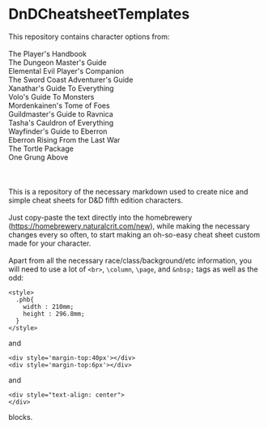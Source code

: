 # DnDCheatsheetTemplates

This repository contains character options from:
\
\
The Player's Handbook\
The Dungeon Master's Guide\
Elemental Evil Player's Companion\
The Sword Coast Adventurer's Guide\
Xanathar's Guide To Everything\
Volo's Guide To Monsters\
Mordenkainen's Tome of Foes\
Guildmaster's Guide to Ravnica\
Tasha's Cauldron of Everything\
Wayfinder's Guide to Eberron\
Eberron Rising From the Last War\
The Tortle Package\
One Grung Above\
\
\
\
This is a repository of the necessary markdown used to create nice and simple cheat sheets for D&D fifth edition characters.
\
\
Just copy-paste the text directly into the homebrewery (https://homebrewery.naturalcrit.com/new),
while making the necessary changes every so often,
to start making an oh-so-easy cheat sheet custom made for your character.
\
\
Apart from all the necessary race/class/background/etc information, you will need to use a lot of ```<br>```, ```\column```, ```\page```, and ```&nbsp;``` tags
as well as the odd:

```
<style>
  .phb{
    width : 210mm;
    height : 296.8mm;
  }
</style>
```
and
```
<div style='margin-top:40px'></div>
<div style='margin-top:6px'></div>
```
and
```
<div style="text-align: center">
</div>
```
blocks.
